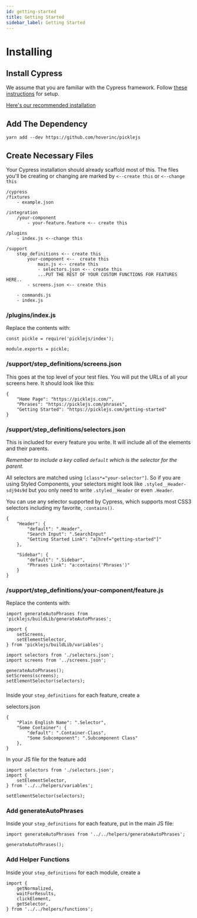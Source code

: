 ```yaml
---
id: getting-started
title: Getting Started
sidebar_label: Getting Started
---
```


# Installing
## Install Cypress
We assume that you are familiar with the Cypress framework. Follow [these instructions](https://docs.cypress.io/guides/getting-started/installing-cypress.html) for setup. 

[Here's our recommended installation](recommended-cypress-setup)

## Add The Dependency
```
yarn add --dev https://github.com/hoverinc/picklejs
```

## Create Necessary Files
Your Cypress installation should already scaffold most of this. The files you'll be creating or changing are marked by `<--create this` or `<--change this`


```
/cypress
/fixtures
    - example.json

/integration
    /your-component
        - your-feature.feature <-- create this

/plugins
    - index.js <--change this

/support
    step_definitions <-- create this
        your-component <--  create this
            main.js <-- create this
            - selectors.json <-- create this
            ...PUT THE REST OF YOUR CUSTOM FUNCTIONS FOR FEATURES HERE..
        - screens.json <-- create this

    - commands.js
    - index.js
```

### /plugins/index.js
Replace the contents with:
```
const pickle = require('picklejs/index');

module.exports = pickle; 
```

### /support/step_definitions/screens.json
This goes at the top level of your test files. You will put the URLs of all your screens here. It should look like this:

```
{
    "Home Page": "https://picklejs.com/",
    "Phrases": "https://picklejs.com/phrases",
    "Getting Started": "https://picklejs.com/getting-started"
}
```

### /support/step_definitions/selectors.json
This is included for every feature you write. It will include all of the elements and their parents. 

*Remember to include a key called `default` which is the selector for the parent.*

All selectors are matched using `[class*="your-selector"]`. So if you are using Styled Components, your selectors might look like `.styled__Header-sdj94s9d` but you only need to write `.styled__Header` or even `.Header`. 

You can use any selector supported by Cypress, which supports most CSS3 selectors including my favorite, `:contains()`.

```
{
    "Header": {
        "default": ".Header",
        "Search Input": ".SearchInput"
        "Getting Started Link": "a[href="getting-started"]"
    },

    "Sidebar": {
        "default": ".Sidebar",
        "Phrases Link": "a:contains('Phrases')"
    }
}
```

### /support/step_definitions/your-component/feature.js
Replace the contents with:

```
import generateAutoPhrases from 'picklejs/buildLib/generateAutoPhrases';

import {
    setScreens,
    setElementSelector,
} from 'picklejs/buildLib/variables';

import selectors from './selectors.json';
import screens from '../screens.json';

generateAutoPhrases();
setScreens(screens);
setElementSelector(selectors);
```

### 
Inside your `step_definitions` for each feature, create a

selectors.json
```
{
    "Plain English Name": ".Selector",
    "Some Container": {
        "default": ".Container-Class",
        "Some Subcomponent": ".Subcomponent Class"
    },
}
```

In your JS file for the feature add

```
import selectors from './selectors.json';
import {
    setElementSelector,
} from '../../helpers/variables';

setElementSelector(selectors);
```

### Add generateAutoPhrases
Inside your `step_definitions` for each feature, put in the main JS file:

```
import generateAutoPhrases from '../../helpers/generateAutoPhrases';

generateAutoPhrases();
```

### Add Helper Functions
Inside your `step_definitions` for each module, create a 
```
import {
    getNormalized,
    waitForResults,
    clickElement,
    getSelector,
} from '../../helpers/functions';
```